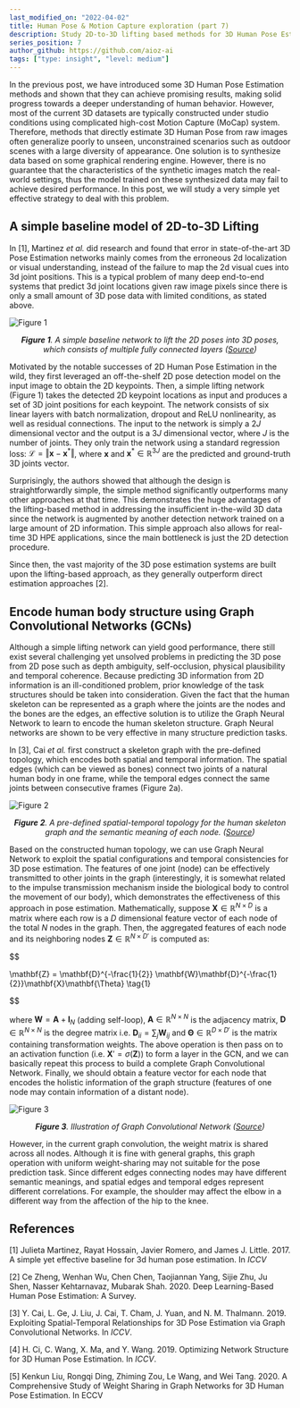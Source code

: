 ```yaml
---
last_modified_on: "2022-04-02"
title: Human Pose & Motion Capture exploration (part 7)
description: Study 2D-to-3D lifting based methods for 3D Human Pose Estimation
series_position: 7
author_github: https://github.com/aioz-ai
tags: ["type: insight", "level: medium"]
---
```


In the previous post, we have introduced some 3D Human Pose Estimation methods and shown that they can achieve promising results, making solid progress towards a deeper understanding of human behavior. However, most of the current 3D datasets are typically constructed under studio conditions using complicated high-cost Motion Capture (MoCap) system. Therefore, methods that directly estimate 3D Human Pose from raw images often generalize poorly to unseen, unconstrained scenarios such as outdoor scenes with a large diversity of appearance. One solution is to synthesize data based on some graphical rendering engine. However, there is no guarantee that the characteristics of the synthetic images match the real-world settings, thus the model trained on these synthesized data may fail to achieve desired performance. In this post, we will study a very simple yet effective strategy to deal with this problem.

## A simple baseline model of 2D-to-3D Lifting

In [1], Martinez *et al.* did research and found that error in state-of-the-art 3D Pose Estimation networks mainly comes from the erroneous 2d localization or visual understanding, instead of the failure to map the 2d visual cues into 3d joint positions. This is a typical problem of many deep end-to-end systems that predict 3d joint locations given raw image pixels since there is only a small amount of 3D pose data with limited conditions, as stated above.

![Figure 1](https://vision.aioz.io/f/f7fbae0e8b804f0a90bf/?dl=1)*<center>**Figure 1**. A simple baseline network to lift the 2D poses into 3D poses, which consists of multiple fully connected layers ([Source](https://arxiv.org/pdf/1705.03098.pdf))</center>*

Motivated by the notable successes of 2D Human Pose Estimation in the wild, they first leveraged an off-the-shelf 2D pose detection model on the input image to obtain the 2D keypoints. Then, a simple lifting network (Figure 1) takes the detected 2D keypoint locations as input and produces a set of 3D joint positions for each keypoint. The network consists of six linear layers with batch normalization, dropout and ReLU nonlinearity, as well as residual connections. The input to the network is simply a $2J$ dimensional vector and the output is a $3J$ dimensional vector, where $J$ is the number of joints. They only train the network using a standard regression loss: $\mathcal{L}=\Vert \mathbf{x} - \mathbf{x}^* \Vert$, where $\mathbf{x}$ and $\mathbf{x}^* \in \mathbb{R}^{3J}$ are the predicted and ground-truth 3D joints vector. 

Surprisingly, the authors showed that although the design is straightforwardly simple, the simple method significantly outperforms many other approaches at that time. This demonstrates the huge advantages of the lifting-based method in addressing the insufficient in-the-wild 3D data since the network is augmented by another detection network trained on a large amount of 2D information. This simple approach also allows for real-time 3D HPE applications, since the main bottleneck is just the 2D detection procedure.

Since then, the vast majority of the 3D pose estimation systems are built upon the lifting-based approach, as they generally outperform direct estimation approaches [2].




## Encode human body structure using Graph Convolutional Networks (GCNs)
Although a simple lifting network can yield good performance, there still exist several challenging yet unsolved problems in predicting the 3D pose from 2D pose such as depth ambiguity, self-occlusion, physical plausibility and temporal coherence. Because predicting 3D information from 2D information is an ill-conditioned problem, prior knowledge of the task structures should be taken into consideration. Given the fact that the human skeleton can be represented as a graph where the joints are the nodes and the bones are the edges, an effective solution is to utilize the Graph Neural Network to learn to encode the human skeleton structure. Graph Neural networks are shown to be very effective in many structure prediction tasks.

In [3], Cai *et al.* first construct a skeleton graph with the pre-defined topology, which encodes both spatial and temporal information. The spatial edges (which can be viewed as bones) connect two joints of a natural human body in one frame, while the temporal edges connect the same joints between consecutive frames (Figure 2a).

![Figure 2](https://vision.aioz.io/f/9df56183c76b443d999a/?dl=1)*<center>**Figure 2**. A pre-defined spatial-temporal topology for the human skeleton graph and the semantic meaning of each node. ([Source](https://openaccess.thecvf.com/content_ICCV_2019/papers/Cai_Exploiting_Spatial-Temporal_Relationships_for_3D_Pose_Estimation_via_Graph_Convolutional_ICCV_2019_paper.pdf))</center>*

Based on the constructed human topology, we can use Graph Neural Network to exploit the spatial configurations and temporal consistencies for 3D pose estimation. The features of one joint (node) can be effectively transmitted to other joints in the graph (interestingly, it is somewhat related to the impulse transmission mechanism inside the biological body to control the movement of our body), which demonstrates the effectiveness of this approach in pose estimation. Mathematically, suppose $\mathbf{X} \in \mathbb{R}^{N\times D}$ is a matrix where each row is a $D$ dimensional feature vector of each node of the total $N$ nodes in the graph. Then, the aggregated features of each node and its neighboring nodes $\mathbf{Z} \in \mathbb{R}^{N\times D'}$ is computed as:

$$

\mathbf{Z} = \mathbf{D}^{-\frac{1}{2}} \mathbf{W}\mathbf{D}^{-\frac{1}{2}}\mathbf{X}\mathbf{\Theta} \tag{1}

$$

where $\mathbf{W} = \mathbf{A} + \mathbf{I}_N$ (adding self-loop), $\mathbf{A} \in \mathbb{R}^{N\times N}$ is the adjacency matrix, $\mathbf{D} \in \mathbb{R}^{N\times N}$ is the degree matrix i.e. $\mathbf{D}_{ii} = \sum_j\mathbf{W}_{ij}$ and $\mathbf{\Theta} \in \mathbb{R}^{D\times D'}$ is the matrix containing transformation weights. The above operation is then pass on to an activation function (i.e. $\mathbf{X}' = \sigma(\mathbf{Z})$) to form a layer in the GCN, and we can basically repeat this process to build a complete Graph Convolutional Network. Finally, we should obtain a feature vector for each node that encodes the holistic information of the graph structure (features of one node may contain information of a distant node). 

![Figure 3](https://vision.aioz.io/f/1b365fef7bd345df8876/?dl=1)*<center>**Figure 3**. Illustration of Graph Convolutional Network ([Source](https://web.stanford.edu/class/cs224w/slides/08-GNN.pdf))</center>*

However, in the current graph convolution, the weight matrix is shared across all nodes. Although it is fine with general graphs, this graph operation with uniform weight-sharing may not suitable for the pose prediction task. Since different edges connecting nodes may have different semantic meanings, and spatial edges and temporal edges represent different correlations. For example, the shoulder may affect the elbow in a different way from the affection of the hip to the knee.  


## References
[1] Julieta Martinez, Rayat Hossain, Javier Romero, and James J. Little. 2017. A simple yet effective baseline for 3d human pose estimation. In *ICCV*

[2] Ce Zheng, Wenhan Wu, Chen Chen, Taojiannan Yang, Sijie Zhu, Ju Shen, Nasser Kehtarnavaz, Mubarak Shah. 2020. Deep Learning-Based Human Pose Estimation: A Survey.


[3] Y. Cai, L. Ge, J. Liu, J. Cai, T. Cham, J. Yuan, and N. M. Thalmann. 2019. Exploiting Spatial-Temporal Relationships for 3D Pose Estimation via Graph Convolutional Networks. In *ICCV*.

[4] H. Ci, C. Wang, X. Ma, and Y. Wang. 2019. Optimizing Network Structure for 3D Human Pose Estimation. In *ICCV*.

[5] Kenkun Liu, Rongqi Ding, Zhiming Zou, Le Wang, and Wei Tang. 2020. A Comprehensive Study of Weight Sharing in Graph Networks for 3D Human Pose Estimation. In ECCV
